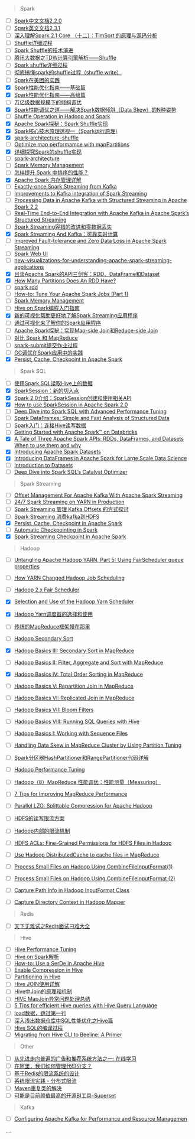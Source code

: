 > Spark
- [ ] [Spark中文文档2.2.0](http://spark.apachecn.org/docs/cn/2.2.0/sql-programming-guide.html)
- [ ] [Spark英文文档2.3.1](http://spark.apache.org/docs/2.3.1/rdd-programming-guide.html)
- [ ] [深入理解Spark 2.1 Core （十二）：TimSort 的原理与源码分析](https://blog.csdn.net/u011239443/article/details/57406300)
- [ ] [Shuffle详细过程](https://github.com/JerryLead/SparkInternals/blob/master/markdown/4-shuffleDetails.md)
- [ ] [Spark Shuffle的技术演进](https://www.jianshu.com/p/4c5c2e535da5)
- [ ] [腾讯大数据之TDW计算引擎解析——Shuffle](https://www.csdn.net/article/2014-05-19/2819831-TDW-Shuffle/2)
- [ ] [Spark shuffle详细过程](https://www.cnblogs.com/yangsy0915/p/6058611.html)
- [ ] [彻底搞懂spark的shuffle过程（shuffle write）](https://mp.weixin.qq.com/s/6zvUHOa935xaEKpp_KCyGA?utm_medium=hao.caibaojian.com&utm_source=hao.caibaojian.com)
- [ ] [Spark在美团的实践](https://tech.meituan.com/spark-in-meituan.html)
- [x] [Spark性能优化指南——基础篇](https://tech.meituan.com/spark-tuning-basic.html)
- [x] [Spark性能优化指南——高级篇](https://tech.meituan.com/spark-tuning-pro.html)
- [ ] [万亿级数据规模下的倾斜调优](https://mp.weixin.qq.com/s/uuSe_kgw5QW_APVtk4zVHg)
- [x] [Spark性能调优之道——解决Spark数据倾斜（Data Skew）的N种姿势](http://www.infoq.com/cn/articles/the-road-of-spark-performance-tuning)
- [ ] [Shuffle Operation in Hadoop and Spark](https://analyticsindiamag.com/shuffle-operation-hadoop-spark/)
- [x] [Apache Spark探秘：Spark Shuffle实现](http://dongxicheng.org/framework-on-yarn/apache-spark-shuffle-details/)
- [x] [Spark核心技术原理透视一（Spark运行原理)](https://www.toutiao.com/i6511498014832460301/?tt_from=weixin&utm_campaign=client_share&timestamp=1520998005&app=news_article&utm_source=weixin&iid=26380623414&utm_medium=toutiao_android&wxshare_count=1)
- [x] [spark-architecture-shuffle](https://0x0fff.com/spark-architecture-shuffle/)
- [ ] [Optimize map performamce with mapPartitions](https://bzhangusc.wordpress.com/2014/06/19/optimize-map-performamce-with-mappartitions/)
- [x] [详细探究Spark的shuffle实现](http://jerryshao.me/2014/01/04/spark-shuffle-detail-investigation/)
- [ ] [spark-architecture](https://0x0fff.com/spark-architecture/)
- [ ] [Spark Memory Management](https://0x0fff.com/spark-memory-management/)
- [ ] [怎样提升 Spark 中排序的性能？](http://blog.jobbole.com/103545/?utm_source=group.jobbole.com&utm_medium=relatedArticles)
- [x] [Apache Spark 内存管理详解](http://blog.jobbole.com/110756/?utm_source=blog.jobbole.com&utm_medium=relatedPosts)
- [ ] [Exactly-once Spark Streaming from Kafka](https://github.com/koeninger/kafka-exactly-once/blob/master/blogpost.md)
- [ ] [Improvements to Kafka integration of Spark Streaming](https://databricks.com/blog/2015/03/30/improvements-to-kafka-integration-of-spark-streaming.html)
- [ ] [Processing Data in Apache Kafka with Structured Streaming in Apache Spark 2.2](https://databricks.com/blog/2017/04/26/processing-data-in-apache-kafka-with-structured-streaming-in-apache-spark-2-2.html)
- [ ] [Real-Time End-to-End Integration with Apache Kafka in Apache Spark’s Structured Streaming](https://databricks.com/blog/2017/04/04/real-time-end-to-end-integration-with-apache-kafka-in-apache-sparks-structured-streaming.html)
- [ ] [Spark Streaming容错的改进和零数据丢失](https://www.toutiao.com/a4024943817/)
- [x] [Spark Streaming And Kafka：可靠实时计算](https://www.toutiao.com/a6513864038332498435/)
- [ ] [Improved Fault-tolerance and Zero Data Loss in Apache Spark Streaming](https://databricks.com/blog/2015/01/15/improved-driver-fault-tolerance-and-zero-data-loss-in-spark-streaming.html)
- [ ] [Spark Web UI](https://jaceklaskowski.gitbooks.io/mastering-apache-spark/content/spark-webui-jobs.html#AllJobsPage)
- [ ] [new-visualizations-for-understanding-apache-spark-streaming-applications](https://databricks.com/blog/2015/07/08/new-visualizations-for-understanding-apache-spark-streaming-applications.html)
- [x] [且谈Apache Spark的API三剑客：RDD、DataFrame和Dataset](http://www.infoq.com/cn/articles/three-apache-spark-apis-rdds-dataframes-and-datasets#)
- [x] [How Many Partitions Does An RDD Have?](https://databricks.gitbooks.io/databricks-spark-knowledge-base/content/performance_optimization/how_many_partitions_does_an_rdd_have.html)
- [ ] [spark rdd](http://www.tutorialspoint.com/spark_sql/spark_rdd.htm)
- [ ] [How-to: Tune Your Apache Spark Jobs (Part 1)](http://blog.cloudera.com/blog/2015/03/how-to-tune-your-apache-spark-jobs-part-1/)
- [ ] [Spark Memory Management](https://0x0fff.com/spark-architecture/)
- [ ] [Hive on Spark编程入门指南](https://www.iteblog.com/archives/1493.html)
- [x] [新的可视化帮助更好地了解Spark Streaming应用程序](https://www.csdn.net/article/2015-07-15/2825214)
- [ ] [通过可视化来了解你的Spark应用程序](https://www.csdn.net/article/2015-07-08/2825162)
- [ ] [Apache Spark探秘：实现Map-side Join和Reduce-side Join](http://dongxicheng.org/framework-on-yarn/apache-spark-join-two-tables/)
- [ ] [对比 Spark 和 MapReduce](http://blog.jobbole.com/97150/)
- [ ] [spark-submit提交作业过程](http://www.cnblogs.com/cenyuhai/p/3775687.html?utm_source=tuicool&utm_medium=referral)
- [ ] [GC调优在Spark应用中的实践](https://www.csdn.net/article/2015-06-01/2824823)
- [x] [Persist, Cache, Checkpoint in Apache Spark](https://www.linkedin.com/pulse/persist-cache-checkpoint-apache-spark-shahzad-aslam/)

> Spark SQL
- [ ] [使用Spark SQL读取Hive上的数据](https://www.iteblog.com/archives/1491.html)
- [x] [SparkSession：新的切入点](https://www.iteblog.com/archives/1682.html)
- [x] [Spark 2.0介绍：SparkSession创建和使用相关API](https://www.iteblog.com/archives/1673.html)
- [x] [How to use SparkSession in Apache Spark 2.0](https://databricks.com/blog/2016/08/15/how-to-use-sparksession-in-apache-spark-2-0.html)
- [ ] [Deep Dive into Spark SQL with Advanced Performance Tuning](https://databricks.com/session/scalable-monitoring-using-prometheus-with-apache-spark-clusters)
- [ ] [Spark DataFrames: Simple and Fast Analysis of Structured Data](https://databricks.com/session/spark-dataframes-simple-and-fast-analysis-of-structured-data)
- [ ] [Spark入门：连接Hive读写数据](http://dblab.xmu.edu.cn/blog/1086-2/)
- [ ] [Getting Started with Apache Spark™ on Databricks](https://databricks.com/product/getting-started-guide/datasets)
- [X] [A Tale of Three Apache Spark APIs: RDDs, DataFrames, and Datasets When to use them and why](https://databricks.com/blog/2016/07/14/a-tale-of-three-apache-spark-apis-rdds-dataframes-and-datasets.html)
- [x] [Introducing Apache Spark Datasets](https://databricks.com/blog/2016/01/04/introducing-apache-spark-datasets.html)
- [X] [Introducing DataFrames in Apache Spark for Large Scale Data Science](https://databricks.com/blog/2015/02/17/introducing-dataframes-in-spark-for-large-scale-data-science.html)
- [ ] [Introduction to Datasets](https://docs.databricks.com/spark/latest/dataframes-datasets/introduction-to-datasets.html)
- [ ] [Deep Dive into Spark SQL’s Catalyst Optimizer](https://databricks.com/blog/2015/04/13/deep-dive-into-spark-sqls-catalyst-optimizer.html)

> Spark Streaming
- [ ] [Offset Management For Apache Kafka With Apache Spark Streaming](https://blog.cloudera.com/blog/2017/06/offset-management-for-apache-kafka-with-apache-spark-streaming/)
- [ ] [24/7 Spark Streaming on YARN in Production](https://www.inovex.de/blog/247-spark-streaming-on-yarn-in-production/)
- [ ] [Spark Streaming 管理 Kafka Offsets 的方式探讨](https://juejin.im/entry/5acd7224f265da237c693f7d)
- [ ] [Spark Streaming 消费kafka到HDFS](http://bigdatadecode.club/Spark%20Streaming%20%E6%B6%88%E8%B4%B9kafka%E5%88%B0HDFS.html)
- [x] [Persist, Cache, Checkpoint in Apache Spark](https://www.linkedin.com/pulse/persist-cache-checkpoint-apache-spark-shahzad-aslam/)
- [ ] [Automatic Checkpointing in Spark](https://databricks.com/session/automatic-checkpointing-in-spark)
- [x] [Spark Streaming Checkpoint in Apache Spark](https://data-flair.training/blogs/apache-spark-streaming-checkpoint/)

> Hadoop
- [ ] [Untangling Apache Hadoop YARN, Part 5: Using FairScheduler queue properties](http://blog.cloudera.com/blog/2017/02/untangling-apache-hadoop-yarn-part-5-using-fairscheduler-queue-properties/)
- [ ] [How YARN Changed Hadoop Job Scheduling](https://www.linuxjournal.com/content/how-yarn-changed-hadoop-job-scheduling)
- [ ] [Hadoop 2.x Fair Scheduler](http://doc.mapr.com/display/MapR/Hadoop+2.x+Fair+Scheduler)
- [x] [Selection and Use of the Hadoop Yarn Scheduler](http://www.cobub.com/en/the-selection-and-use-of-hadoop-yarn-scheduler/)
- [x] [Hadoop Yarn调度器的选择和使用](http://www.cocoachina.com/design/20170726/20010.html)
- [ ] [传统的MapReduce框架慢在那里](http://jerryshao.me/2013/04/15/%E4%BC%A0%E7%BB%9F%E7%9A%84MapReduce%E6%A1%86%E6%9E%B6%E6%85%A2%E5%9C%A8%E5%93%AA%E9%87%8C/)
- [ ] [Hadoop Secondary Sort](https://www.safaribooksonline.com/library/view/data-algorithms/9781491906170/ch01.html)
- [x] [Hadoop Basics III: Secondary Sort in MapReduce](http://blog.ditullio.fr/2015/12/28/hadoop-basics-secondary-sort-in-mapreduce/)
- [ ] [Hadoop Basics II: Filter, Aggregate and Sort with MapReduce](http://blog.ditullio.fr/2015/12/24/hadoop-basics-filter-aggregate-sort-mapreduce/#TheMapReduce_solution)
- [x] [Hadoop Basics IV: Total Order Sorting in MapReduce](http://blog.ditullio.fr/2016/01/04/hadoop-basics-total-order-sorting-mapreduce/)
- [ ] [Hadoop Basics V: Repartition Join in MapReduce](http://blog.ditullio.fr/2016/01/29/hadoop-basics-repartition-join-mapreduce/)
- [ ] [Hadoop Basics VI: Replicated Join in MapReduce](http://blog.ditullio.fr/2016/02/03/hadoop-basics-replicated-join-in-mapreduce/)
- [ ] [Hadoop Basics VII: Bloom Filters](http://blog.ditullio.fr/2016/02/04/hadoop-basics-bloom-filters/)
- [ ] [Hadoop Basics VIII: Running SQL Queries with Hive](http://blog.ditullio.fr/2016/02/11/hadoop-basics-running-sql-queries-with-hive/)
- [ ] [Hadoop Basics I: Working with Sequence Files](http://blog.ditullio.fr/2015/12/18/hadoop-basics-working-with-sequence-files/)
- [ ] [Handling Data Skew in MapReduce Cluster by Using Partition Tuning](https://www.hindawi.com/journals/jhe/2017/1425102/)
- [ ] [Spark分区器HashPartitioner和RangePartitioner代码详解](https://www.iteblog.com/archives/1522.html)
- [ ] [Hadoop Performance Tuning](http://hadooptutorial.info/hadoop-performance-tuning/)
- [ ] [Hadoop（8）MapReduce 性能调优：性能测量（Measuring）](http://www.cnblogs.com/datacloud/p/3589875.html)
- [ ] [7 Tips for Improving MapReduce Performance](http://blog.cloudera.com/blog/2009/12/7-tips-for-improving-mapreduce-performance/)
- [ ] [Parallel LZO: Splittable Compression for Apache Hadoop](http://blog.cloudera.com/blog/2009/06/parallel-lzo-splittable-compression-for-hadoop/)
- [ ] [HDFS的读写限流方案](https://blog.csdn.net/androidlushangderen/article/details/51235380)
- [ ] [Hadoop内部的限流机制](https://blog.csdn.net/androidlushangderen/article/details/50638697)
- [ ] [HDFS ACLs: Fine-Grained Permissions for HDFS Files in Hadoop](https://zh.hortonworks.com/blog/hdfs-acls-fine-grained-permissions-hdfs-files-hadoop/)
- [ ] [Use Hadoop DistributedCache to cache files in MapReduce](http://www.lichun.cc/blog/2012/06/use-hadoop-distributedcache-to-cache-files-in-mapreduce/)
- [ ] [Process Small Files on Hadoop Using CombineFileInputFormat(1)](http://www.idryman.org/blog/2013/09/22/process-small-files-on-hadoop-using-combinefileinputformat-1/)
- [ ] [Process Small Files on Hadoop Using CombineFileInputFormat (2)](http://www.idryman.org/blog/2013/09/22/process-small-files-on-hadoop-using-combinefileinputformat-2/)
- [ ] [Capture Path Info in Hadoop InputFormat Class](http://www.idryman.org/blog/2014/01/27/capture-path-info-in-hadoop-inputformat-class/)
- [ ] [Capture Directory Context in Hadoop Mapper](http://www.idryman.org/blog/2014/01/26/capture-directory-context-in-hadoop-mapper/)


> Redis
- [ ] [天下无难试之Redis面试刁难大全](https://mp.weixin.qq.com/s/507jyNbL4xCkxyW6Xk15Xg)

> Hive
- [ ] [Hive Performance Tuning](http://hadooptutorial.info/hive-performance-tuning/)
- [ ] [Hive on Spark解析](https://www.csdn.net/article/2015-04-24/2824545)
- [ ] [How-to: Use a SerDe in Apache Hive](http://blog.cloudera.com/blog/2012/12/how-to-use-a-serde-in-apache-hive/)
- [ ] [Enable Compression in Hive](http://hadooptutorial.info/enable-compression-in-hive)
- [ ] [Partitioning in Hive](http://hadooptutorial.info/partitioning-in-hive/#Static_Partitioning_in_Hive)
- [ ] [Hive JOIN使用详解](http://shiyanjun.cn/archives/588.html)
- [ ] [Hive中Join的原理和机制](http://lxw1234.com/archives/2015/06/313.htm)
- [ ] [HIVE MapJoin异常问题处理总结](https://yq.aliyun.com/articles/64306)
- [ ] [5 Tips for efficient Hive queries with Hive Query Language](https://www.qubole.com/blog/5-tips-for-efficient-hive-queries/)
- [ ] [load数据，跳过第一行](https://blog.csdn.net/qq_34105362/article/details/80538191)
- [ ] [深入浅出数据仓库中SQL性能优化之Hive篇](https://www.csdn.net/article/2015-01-13/2823530)
- [ ] [Hive SQL的编译过程](https://tech.meituan.com/hive-sql-to-mapreduce.html)
- [ ] [Migrating from Hive CLI to Beeline: A Primer](http://blog.cloudera.com/blog/2014/02/migrating-from-hive-cli-to-beeline-a-primer/)

> Other
- [ ] [从先进走向普遍的广告和推荐系统方法之一: 在线学习](http://www.algorithmdog.com/advance-to-normal1?hmsr=toutiao.io&utm_medium=toutiao.io&utm_source=toutiao.io)
- [ ] [在阿里，我们如何管理代码分支？](https://mp.weixin.qq.com/s/JsBX3UPgZL_HUOTCIopr_A)
- [ ] [基于Redis的限流系统的设计](https://www.jianshu.com/p/a3d068f2586d)
- [ ] [系统限流实践 - 分布式限流](https://blog.csdn.net/lzw_2006/article/details/51880563)
- [ ] [Maven重复类的解决](https://www.cnblogs.com/zemliu/archive/2013/08/23/3277241.html)
- [ ] [可能是目前颜值最高的开源BI工具-Superset](http://www.clickhouse.com.cn/topic/5b100b479d28dfde2ddc60d5)

> Kafka

- [ ] [Configuring Apache Kafka for Performance and Resource Managemen](https://www.cloudera.com/documentation/kafka/latest/topics/kafka_performance.html#concept_gqw_rcz_yq)


....
